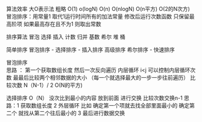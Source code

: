 算法效率  大O表示法 粗略
O(1) o(logN) O(n) O(nlogN) O(n平方) O(2的N次方)
冒泡排序：用常量1 取代1运行时间所有的加法常量   修改后运行次数函数 只保留最高阶项  如果最高存在且不为1 则取出常数



排序算法 冒泡 选择 插入 计数 归并 基数 希尔 堆 桶

简单排序 冒泡排序 - 选择排序 - 插入排序
高级排序 希尔排序 - 快速排序 

冒泡排序  
思路 ： 第一个获取数组长度 然后一次反向遍历 内层循环 i<j 可以控制内层循环次数 最最后比较两个相邻数据的大小 （每一个就选择最大的一步一步往前遍历）
比较次数 N（N-1）/ 2
O(N的平方)

选择排序  O（N） 没次比到最小的内容 放到前面 进行交换 比较次数交换n-1
思路：1 获取数组长度 2 外层循环 比如 确定第一个项就去找全部里面最小的 确定第二个 就找从第二个往后最小的  3 最后进行数据交换
